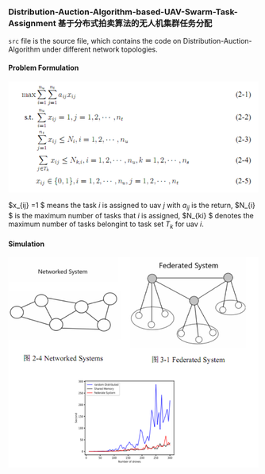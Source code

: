
### Distribution-Auction-Algorithm-based-UAV-Swarm-Task-Assignment 基于分布式拍卖算法的无人机集群任务分配

``src`` file is the source file, which contains the code on Distribution-Auction-Algorithm under different network topologies.

#### Problem Formulation

![p](pic/model.png)

$x_{ij} =1 $ means the task $i$ is assigned to uav $j$ with $a_{ij}$ is the return, $N_{i} $ is the maximum number of tasks that $i$ is assigned, $N_{ki} $ denotes the maximum number of tasks belongint to task set $T_k$ for uav $i$.

#### Simulation

![p](pic/simulation.png)


